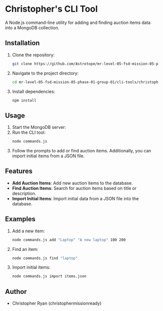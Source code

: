# Christopher's CLI Tool

A Node.js command-line utility for adding and finding auction items data into a MongoDB collection.

## Installation

1. Clone the repository:
    ```bash
    git clone https://github.com/Astrotope/mr-level-05-fsd-mission-05-phase-01-group-01.git
    ```

2. Navigate to the project directory:
    ```bash
    cd mr-level-05-fsd-mission-05-phase-01-group-01/cli-tools/christopher
    ```

3. Install dependencies:
    ```bash
    npm install
    ```

## Usage

1. Start the MongoDB server:
2. Run the CLI tool:
    ```bash
    node commands.js
    ```
3. Follow the prompts to add or find auction items. Additionally, you can import initial items from a JSON file.

## Features

- **Add Auction Items**: Add new auction items to the database.
- **Find Auction Items**: Search for auction items based on title or description.
- **Import Initial Items**: Import initial data from a JSON file into the database.

## Examples

1. Add a new item:
    ```bash
    node commands.js add "Laptop" "A new laptop" 100 200
    ```

2. Find an item:
    ```bash
    node commands.js find "laptop"
    ```

3. Import initial items:
    ```bash
    node commands.js import items.json
    ```

## Author

- Christopher Ryan (christophermissionready)
   
